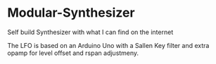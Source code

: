 # Modular-Synthesizer
Self build Synthesizer with what I can find on the internet

The LFO is based on an Arduino Uno with a Sallen Key filter and extra opamp for level offset and rspan adjustmeny.



